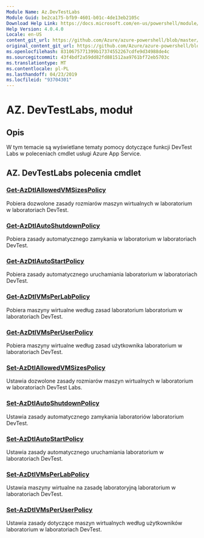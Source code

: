 ```yaml
---
Module Name: Az.DevTestLabs
Module Guid: be2ca175-bfb9-4601-b01c-4de13eb2105c
Download Help Link: https://docs.microsoft.com/en-us/powershell/module/az.devtestlabs
Help Version: 4.0.4.0
Locale: en-US
content_git_url: https://github.com/Azure/azure-powershell/blob/master/src/DevTestLabs/DevTestLabs/help/Az.DevTestLabs.md
original_content_git_url: https://github.com/Azure/azure-powershell/blob/master/src/DevTestLabs/DevTestLabs/help/Az.DevTestLabs.md
ms.openlocfilehash: 8310675771399b17374552267cdfe9d34988de4c
ms.sourcegitcommit: 43f4bdf2a59dd82fd881512aa9761bf72eb5703c
ms.translationtype: MT
ms.contentlocale: pl-PL
ms.lasthandoff: 04/23/2019
ms.locfileid: "93704301"
---
```

# AZ. DevTestLabs, moduł
## Opis
W tym temacie są wyświetlane tematy pomocy dotyczące funkcji DevTest Labs w poleceniach cmdlet usługi Azure App Service.

## AZ. DevTestLabs polecenia cmdlet
### [Get-AzDtlAllowedVMSizesPolicy](Get-AzDtlAllowedVMSizesPolicy.md)
Pobiera dozwolone zasady rozmiarów maszyn wirtualnych w laboratorium w laboratoriach DevTest.

### [Get-AzDtlAutoShutdownPolicy](Get-AzDtlAutoShutdownPolicy.md)
Pobiera zasady automatycznego zamykania w laboratorium w laboratoriach DevTest.

### [Get-AzDtlAutoStartPolicy](Get-AzDtlAutoStartPolicy.md)
Pobiera zasady automatycznego uruchamiania laboratorium w laboratoriach DevTest.

### [Get-AzDtlVMsPerLabPolicy](Get-AzDtlVMsPerLabPolicy.md)
Pobiera maszyny wirtualne według zasad laboratorium laboratorium w laboratoriach DevTest.

### [Get-AzDtlVMsPerUserPolicy](Get-AzDtlVMsPerUserPolicy.md)
Pobiera maszyny wirtualne według zasad użytkownika laboratorium w laboratoriach DevTest.

### [Set-AzDtlAllowedVMSizesPolicy](Set-AzDtlAllowedVMSizesPolicy.md)
Ustawia dozwolone zasady rozmiarów maszyn wirtualnych w laboratorium w laboratoriach DevTest Labs.

### [Set-AzDtlAutoShutdownPolicy](Set-AzDtlAutoShutdownPolicy.md)
Ustawia zasady automatycznego zamykania laboratoriów laboratorium DevTest.

### [Set-AzDtlAutoStartPolicy](Set-AzDtlAutoStartPolicy.md)
Ustawia zasady automatycznego uruchamiania laboratorium w laboratoriach DevTest.

### [Set-AzDtlVMsPerLabPolicy](Set-AzDtlVMsPerLabPolicy.md)
Ustawia maszyny wirtualne na zasadę laboratoryjną laboratorium w laboratoriach DevTest.

### [Set-AzDtlVMsPerUserPolicy](Set-AzDtlVMsPerUserPolicy.md)
Ustawia zasady dotyczące maszyn wirtualnych według użytkowników laboratorium w laboratoriach DevTest.

